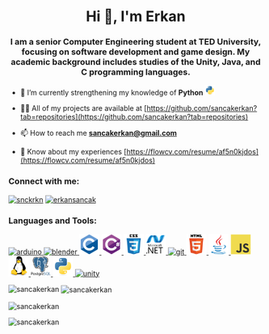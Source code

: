 <h1 align="center">Hi 👋, I'm Erkan</h1>
<h3 align="center">I am a senior Computer Engineering student at TED University, focusing on software development and game design. My academic background includes studies of the Unity, Java, and C programming languages.</h3>

- 🌱  I’m currently strengthening my knowledge of <a>**Python**</a> <img src="https://raw.githubusercontent.com/devicons/devicon/master/icons/python/python-original.svg" alt="python" width="20" height="20"/>

- 👨‍💻 All of my projects are available at [https://github.com/sancakerkan?tab=repositories](https://github.com/sancakerkan?tab=repositories)

- 📫 How to reach me **sancakerkan@gmail.com**

- 📄 Know about my experiences [https://flowcv.com/resume/af5n0kjdos](https://flowcv.com/resume/af5n0kjdos)

<h3 align="left">Connect with me:</h3>
<p align="left">
<a href="https://twitter.com/snckrkn" target="blank"><img align="center" src="https://raw.githubusercontent.com/rahuldkjain/github-profile-readme-generator/master/src/images/icons/Social/twitter.svg" alt="snckrkn" height="30" width="40" /></a>
<a href="https://linkedin.com/in/erkansancak" target="blank"><img align="center" src="https://raw.githubusercontent.com/rahuldkjain/github-profile-readme-generator/master/src/images/icons/Social/linked-in-alt.svg" alt="erkansancak" height="30" width="40" /></a>
</p>

<h3 align="left">Languages and Tools:</h3>
<p align="left"> <a href="https://www.arduino.cc/" target="_blank" rel="noreferrer"> <img src="https://cdn.worldvectorlogo.com/logos/arduino-1.svg" alt="arduino" width="40" height="40"/> </a> <a href="https://www.blender.org/" target="_blank" rel="noreferrer"> <img src="https://download.blender.org/branding/community/blender_community_badge_white.svg" alt="blender" width="40" height="40"/> </a> <a href="https://www.cprogramming.com/" target="_blank" rel="noreferrer"> <img src="https://raw.githubusercontent.com/devicons/devicon/master/icons/c/c-original.svg" alt="c" width="40" height="40"/> </a> <a href="https://www.w3schools.com/cs/" target="_blank" rel="noreferrer"> <img src="https://raw.githubusercontent.com/devicons/devicon/master/icons/csharp/csharp-original.svg" alt="csharp" width="40" height="40"/> </a> <a href="https://www.w3schools.com/css/" target="_blank" rel="noreferrer"> <img src="https://raw.githubusercontent.com/devicons/devicon/master/icons/css3/css3-original-wordmark.svg" alt="css3" width="40" height="40"/> </a> <a href="https://dotnet.microsoft.com/" target="_blank" rel="noreferrer"> <img src="https://raw.githubusercontent.com/devicons/devicon/master/icons/dot-net/dot-net-original-wordmark.svg" alt="dotnet" width="40" height="40"/> </a> <a href="https://git-scm.com/" target="_blank" rel="noreferrer"> <img src="https://www.vectorlogo.zone/logos/git-scm/git-scm-icon.svg" alt="git" width="40" height="40"/> </a> <a href="https://www.w3.org/html/" target="_blank" rel="noreferrer"> <img src="https://raw.githubusercontent.com/devicons/devicon/master/icons/html5/html5-original-wordmark.svg" alt="html5" width="40" height="40"/> </a> <a href="https://www.java.com" target="_blank" rel="noreferrer"> <img src="https://raw.githubusercontent.com/devicons/devicon/master/icons/java/java-original.svg" alt="java" width="40" height="40"/> </a> <a href="https://developer.mozilla.org/en-US/docs/Web/JavaScript" target="_blank" rel="noreferrer"> <img src="https://raw.githubusercontent.com/devicons/devicon/master/icons/javascript/javascript-original.svg" alt="javascript" width="40" height="40"/> </a> <a href="https://www.linux.org/" target="_blank" rel="noreferrer"> <img src="https://raw.githubusercontent.com/devicons/devicon/master/icons/linux/linux-original.svg" alt="linux" width="40" height="40"/> </a> <a href="https://www.postgresql.org" target="_blank" rel="noreferrer"> <img src="https://raw.githubusercontent.com/devicons/devicon/master/icons/postgresql/postgresql-original-wordmark.svg" alt="postgresql" width="40" height="40"/> </a> <a href="https://www.python.org" target="_blank" rel="noreferrer"> <img src="https://raw.githubusercontent.com/devicons/devicon/master/icons/python/python-original.svg" alt="python" width="40" height="40"/> </a> <a href="https://unity.com/" target="_blank" rel="noreferrer"> <img src="https://www.vectorlogo.zone/logos/unity3d/unity3d-icon.svg" alt="unity" width="40" height="40"/> </a> </p>

<p><img align="left" src="https://github-readme-stats.vercel.app/api/top-langs?username=sancakerkan&show_icons=true&locale=en&layout=compact" alt="sancakerkan" /></p>

<p>&nbsp;<img align="center" src="https://github-readme-stats.vercel.app/api?username=sancakerkan&show_icons=true&locale=en" alt="sancakerkan" /></p>

<p><img align="center" src="https://github-readme-streak-stats.herokuapp.com/?user=sancakerkan&" alt="sancakerkan" /></p>

<p align="left"> <img src="https://komarev.com/ghpvc/?username=sancakerkan&label=Profile%20views&color=0e75b6&style=flat" alt="sancakerkan" /> </p>
